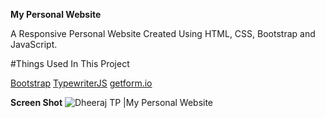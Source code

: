 **My Personal Website**

A Responsive Personal Website Created Using HTML, CSS, Bootstrap and JavaScript.

#Things Used In This Project

[Bootstrap](https://getbootstrap.com/)
[TypewriterJS](https://safi.me.uk/typewriterjs/)
[getform.io](https://getform.io/)

**Screen Shot**
![Dheeraj TP |My Personal Website](https://i.ibb.co/p4ChxS9/Dheeraj-TP-My-Personal-Website.png)

